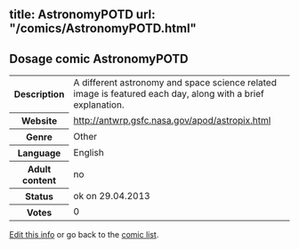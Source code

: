 title: AstronomyPOTD
url: "/comics/AstronomyPOTD.html"
---
Dosage comic AstronomyPOTD
-----------------------------------------

<p id="msg"></p>
<script type="text/javascript">
if (window.location.search === '?edit_info_mail=sent_ok') {
  var elem = document.getElementById("msg");
  elem.innerHTML = 'Edited information sucessfully sent for review, which is usually done daily. Thanks!';
  elem.className = 'ok';
}
</script>
<table class="comicinfo">
<tr>
<th>Description</th><td>A different astronomy and space science related image is featured each day, along with a brief explanation.</td>
</tr>
<tr>
<th>Website</th><td><a href="http://antwrp.gsfc.nasa.gov/apod/astropix.html">http://antwrp.gsfc.nasa.gov/apod/astropix.html</a></td>
</tr>
<tr>
<th>Genre</th><td>Other</td>
</tr>
<tr>
<th>Language</th><td>English</td>
</tr>
<tr>
<th>Adult content</th><td>no</td>
</tr>
<tr>
<th>Status</th><td>ok on 29.04.2013</td>
</tr>
<tr>
<th>Votes</th><td>0</td>
</tr>
</table>

[Edit this info](AstronomyPOTD_edit.html) or go back to the [comic list](../comic-index.html).
